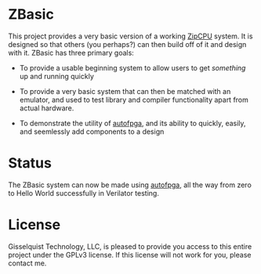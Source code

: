 # ZBasic

This project provides a very basic version of a working
[ZipCPU](https://github.com/ZipCPU/zbasic) system.  It is designed so that
others (you perhaps?) can then build off of it and design with it.
ZBasic has three primary goals:

- To provide a usable beginning system to allow users to get *something* up and running quickly

- To provide a very basic system that can then be matched with an emulator, and used to test library and compiler functionality apart from actual hardware.

- To demonstrate the utility of [autofpga](https://github.com/ZipCPU/autofpga), and its ability to quickly, easily, and seemlessly add components to a design

# Status

The ZBasic system can now be made using [autofpga](https://github.com/ZipCPU/autofpga), all the way from zero to Hello World successfully in Verilator testing.

# License

Gisselquist Technology, LLC, is pleased to provide you access to this entire
project under the GPLv3 license.  If this license will not work for you, please
contact me.

